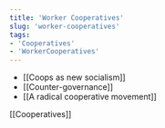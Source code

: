 ```yaml
---
title: 'Worker Cooperatives'
slug: 'worker-cooperatives'
tags:
- 'Cooperatives'
- 'WorkerCooperatives'
---
```


- [[Coops as new socialism]]
- [[Counter-governance]]
- [[A radical cooperative movement]]


[[Cooperatives]]